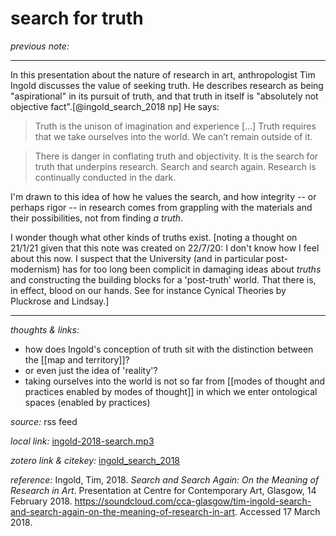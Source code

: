 # search for truth 

_previous note:_  

---

In this presentation about the nature of research in art, anthropologist Tim Ingold discusses the value of seeking truth. He describes research as being "aspirational" in its pursuit of truth, and that truth in itself is "absolutely not objective fact".[@ingold_search_2018 np] He says:

>Truth is the unison of imagination and experience  [...] Truth requires that we take ourselves into the world. We can’t remain outside of it.

>There is danger in conflating truth and objectivity. It is the search for truth that underpins research. Search and search again. Research is continually conducted in the dark.

I'm drawn to this idea of how he values the search, and how integrity -- or perhaps rigor -- in research comes from grappling with the materials and their possibilities, not from finding _a truth_.
 
I wonder though what other kinds of truths exist. [noting a thought on 21/1/21 given that this note was created on 22/7/20: I don't know how I feel about this now. I suspect that the University (and in particular post-modernism) has for too long been complicit in damaging ideas about _truths_ and constructing the building blocks for a 'post-truth' world. That there is, in effect, blood on our hands. See for instance Cynical Theories by Pluckrose and Lindsay.]

--- 

_thoughts & links:_

- how does Ingold's conception of truth sit with the distinction between the [[map and territory]]?
- or even just the idea of 'reality'?
- taking ourselves into the world is not so far from [[modes of thought and practices enabled by modes of thought]] in which we enter ontological spaces (enabled by practices)


_source:_  rss feed    

_local link:_ [ingold-2018-search.mp3](hook://file/kgv4V8C7D?p=RHJvcGJveC9iaWJsaW9ncmFwaHkgcGRmcw==&n=ingold-2018-search.mp3)

_zotero link & citekey:_ [ingold_search_2018](zotero://select/items/1_FLKQJ8WZ)

_reference:_ Ingold, Tim, 2018. _Search and Search Again: On the Meaning of Research in Art_. Presentation at Centre for Contemporary Art, Glasgow, 14 February 2018. <https://soundcloud.com/cca-glasgow/tim-ingold-search-and-search-again-on-the-meaning-of-research-in-art>. Accessed 17 March 2018.



